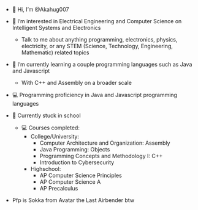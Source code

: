 - 👋 Hi, I’m @Akahug007

- 👀 I’m interested in Electrical Engineering and Computer Science on Intelligent Systems and Electronics
  - Talk to me about anything programming, electronics, physics, electricity, or any STEM (Science, Technology, Engineering, Mathematic) related topics

- 🌱 I’m currently learning a couple programming languages such as Java and Javascript
  - With C++ and Assembly on a broader scale

- 💻 Programming proficiency in Java and Javascript programming languages
- 🏫 Currently stuck in school
  - 💻 Courses completed:
    - College/University:
      - Computer Architecture and Organization: Assembly
      - Java Programming: Objects
      - Programming Concepts and Methodology I: C++
      - Introduction to Cybersecurity
    - Highschool:
      - AP Computer Science Principles
      - AP Computer Science A
      - AP Precalculus

- Pfp is Sokka from Avatar the Last Airbender btw
<!---
Akahug007/Akahug007 is a ✨ special ✨ repository because its `README.md` (this file) appears on your GitHub profile.
You can click the Preview link to take a look at your changes.
--->
